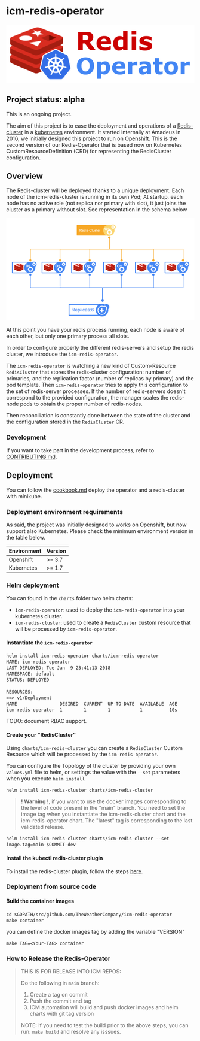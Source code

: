 # icm-redis-operator

![logo](docs/static/images/logo.png)

## Project status: alpha

This is an ongoing project.

The aim of this project is to ease the deployment and operations of a [Redis-cluster](https://redis.io/topics/cluster-tutorial) in a [kubernetes](https://kubernetes.io/) environment. It started internally at Amadeus in 2016, we initially designed this project to run on [Openshift](https://www.openshift.com/). This is the second version of our Redis-Operator that is based now on Kubernetes CustomResourceDefinition (CRD) for representing the RedisCluster configuration.

## Overview

The Redis-cluster will be deployed thanks to a unique deployment. Each node of the icm-redis-cluster is running in its own Pod; At startup, each node has no active role (not replica nor primary with slot), it just joins the cluster as a primary without slot. See representation in the schema below 

![Initial state](docs/static/images/overview_1.png)

At this point you have your redis process running, each node is aware of each other, but only one primary process all slots.

In order to configure properly the different redis-servers and setup the redis cluster, we introduce the `icm-redis-operator`.

The `icm-redis-operator` is watching a new kind of Custom-Resource `RedisCluster` that stores the redis-cluster configuration: number of primaries, and the replication factor (number of replicas by primary) and the pod template. Then `icm-redis-operator` tries to apply this configuration to the set of redis-server processes. If the number of redis-servers doesn't correspond to the provided configuration, the manager scales the redis-node pods to obtain the proper number of redis-nodes.

Then reconciliation is constantly done between the state of the cluster and the configuration stored in the `RedisCluster` CR.

### Development

If you want to take part in the development process, refer to [CONTRIBUTING.md](CONTRIBUTING.md).

## Deployment

You can follow the [cookbook.md](docs/docs/cookbook.md) deploy the operator and a redis-cluster with minikube.

### Deployment environment requirements

As said, the project was initially designed to works on Openshift, but now support also Kubernetes. Please check the minimum environment version in the table below.

| Environment  | Version |
|--------------|---------|
| Openshift    | >= 3.7  |
| Kubernetes   | >= 1.7  |

### Helm deployment

You can found in the `charts` folder two helm charts:

- `icm-redis-operator`: used to deploy the `icm-redis-operator` into your kubernetes cluster.
- `icm-redis-cluster`: used to create a `RedisCluster` custom resource that will be processed by `icm-redis-operator`.

#### Instantiate the `icm-redis-operator`

```console
helm install icm-redis-operator charts/icm-redis-operator
NAME: icm-redis-operator
LAST DEPLOYED: Tue Jan  9 23:41:13 2018
NAMESPACE: default
STATUS: DEPLOYED

RESOURCES:
==> v1/Deployment
NAME                DESIRED  CURRENT  UP-TO-DATE  AVAILABLE  AGE
icm-redis-operator  1        1        1           1          10s
```

TODO: document RBAC support.

#### Create your "RedisCluster"

Using `charts/icm-redis-cluster` you can create a `RedisCluster` Custom Resource which will be processed by the `icm-redis-operator`.

You can configure the Topology of the cluster by providing your own `values.yml` file to helm, or settings the value with the `--set` parameters when you execute `helm install`

```console
helm install icm-redis-cluster charts/icm-redis-cluster
```

> **! Warning !**, if you want to use the docker images corresponding to the level of code present in the "main" branch. You need to set the image tag when you instantiate the icm-redis-cluster chart and the icm-redis-operator chart. The "latest" tag is corresponding to the last validated release.

```console
helm install icm-redis-cluster charts/icm-redis-cluster --set image.tag=main-$COMMIT-dev
```

#### Install the kubectl redis-cluster plugin

To install the redis-cluster plugin, follow the steps [here](docs/docs/kubectl-plugin.md).

### Deployment from source code

#### Build the container images

```console
cd $GOPATH/src/github.com/TheWeatherCompany/icm-redis-operator
make container
```

you can define the docker images tag by adding the variable "VERSION"
```console
make TAG=<Your-TAG> container
```

### How to Release the Redis-Operator

> THIS IS FOR RELEASE INTO ICM REPOS:
>
> Do the following in `main` branch:
> 1. Create a tag on commit
> 2. Push the commit and tag
> 3. ICM automation will build and push docker images and helm charts with git tag version
>
> NOTE: If you need to test the build prior to the above steps, you can run: `make build` and resolve any isssues.
